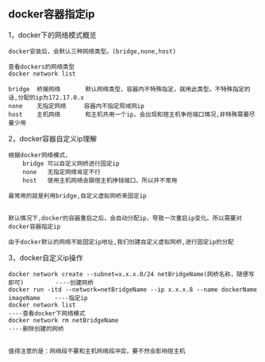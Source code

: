 ## docker容器指定ip

1，docker下的网络模式概览 

	docker安装后，会默认三种网络类型。(bridge,none,host)

	查看dockers的网络类型
	docker network list

	bridge	桥接网络       默认网络类型，容器内不特殊指定，就用此类型。不特殊指定的话,分配的ip为172.17.0.x
	none    无指定网络     容器内不指定局域网ip
	host    主机网络       和主机共用一个ip，会出现和宿主机争抢端口情况,非特殊需要尽量少用
	
2，docker容器自定义ip理解

	根据docker网络模式，
		bridge 可以自定义网桥进行固定ip	
		none   无指定网络肯定不行
		host   使用主机网络会跟宿主机挣钱端口，所以并不常用

	最常用的就是利用bridge,自定义虚拟网桥来固定ip


	默认情况下,docker的容器重启之后，会自动分配ip，导致一次重启ip变化。所以需要对docker容器指定ip

	由于docker默认的网络不能固定ip地址,我们创建自定义虚拟网桥,进行固定ip的分配

3，docker自定义ip操作

 	docker network create --subnet=x.x.x.0/24 netBridgeName(网桥名称，随便写即可)		    ----创建网桥
	docker run -itd --network=netBridgeName --ip x.x.x.8 --name dockerName imageName    ----指定ip
	docker network list 																----查看docker下网络模式
	docker network rm netBridgeName													    ----删除创建的网桥


	值得注意的是：网络段不要和主机网络段冲突，要不然会影响宿主机